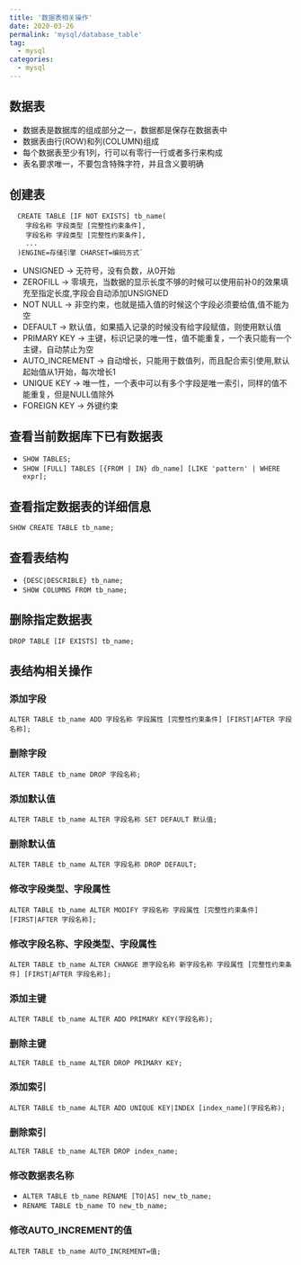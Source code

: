 ```yaml
---
title: '数据表相关操作'
date: 2020-03-26
permalink: 'mysql/database_table'
tag:
  - mysql
categories:
  - mysql
---
```


## 数据表

- 数据表是数据库的组成部分之一，数据都是保存在数据表中
- 数据表由行(ROW)和列(COLUMN)组成
- 每个数据表至少有1列，行可以有零行一行或者多行来构成
- 表名要求唯一，不要包含特殊字符，并且含义要明确

## 创建表

```mysql
  CREATE TABLE [IF NOT EXISTS] tb_name(
    字段名称 字段类型 [完整性约束条件],
    字段名称 字段类型 [完整性约束条件],
    ...
  )ENGINE=存储引擎 CHARSET=编码方式`
```

- UNSIGNED -> 无符号，没有负数，从0开始
- ZEROFILL -> 零填充，当数据的显示长度不够的时候可以使用前补0的效果填充至指定长度,字段会自动添加UNSIGNED
- NOT NULL -> 非空约束，也就是插入值的时候这个字段必须要给值,值不能为空
- DEFAULT -> 默认值，如果插入记录的时候没有给字段赋值，则使用默认值
- PRIMARY KEY -> 主键，标识记录的唯一性，值不能重复，一个表只能有一个主键，自动禁止为空
- AUTO_INCREMENT -> 自动增长，只能用于数值列，而且配合索引使用,默认起始值从1开始，每次增长1
- UNIQUE KEY -> 唯一性，一个表中可以有多个字段是唯一索引，同样的值不能重复，但是NULL值除外
- FOREIGN KEY -> 外键约束

## 查看当前数据库下已有数据表

- `SHOW TABLES;`
- `SHOW [FULL] TABLES [{FROM | IN} db_name] [LIKE 'pattern' | WHERE expr];`

## 查看指定数据表的详细信息

`SHOW CREATE TABLE tb_name;`

## 查看表结构

- `{DESC|DESCRIBLE} tb_name;`
- `SHOW COLUMNS FROM tb_name;`

## 删除指定数据表

`DROP TABLE [IF EXISTS] tb_name;`

## 表结构相关操作

### 添加字段

`ALTER TABLE tb_name ADD 字段名称 字段属性 [完整性约束条件] [FIRST|AFTER 字段名称];`

### 删除字段

`ALTER TABLE tb_name DROP 字段名称;`

### 添加默认值

`ALTER TABLE tb_name ALTER 字段名称 SET DEFAULT 默认值;`

### 删除默认值

`ALTER TABLE tb_name ALTER 字段名称 DROP DEFAULT;`

### 修改字段类型、字段属性

`ALTER TABLE tb_name ALTER MODIFY 字段名称 字段属性 [完整性约束条件] [FIRST|AFTER 字段名称];`

### 修改字段名称、字段类型、字段属性

`ALTER TABLE tb_name ALTER CHANGE 原字段名称 新字段名称 字段属性 [完整性约束条件] [FIRST|AFTER 字段名称];`

### 添加主键

`ALTER TABLE tb_name ALTER ADD PRIMARY KEY(字段名称);`

### 删除主键

`ALTER TABLE tb_name ALTER DROP PRIMARY KEY;`

### 添加索引

`ALTER TABLE tb_name ALTER ADD UNIQUE KEY|INDEX [index_name](字段名称);`

### 删除索引

`ALTER TABLE tb_name ALTER DROP index_name;`

### 修改数据表名称

- `ALTER TABLE tb_name RENAME [TO|AS] new_tb_name;`
- `RENAME TABLE tb_name TO new_tb_name;`

### 修改AUTO_INCREMENT的值

`ALTER TABLE tb_name AUTO_INCREMENT=值;`

